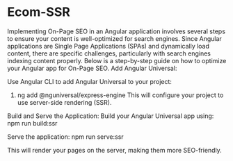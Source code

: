 # Ecom-SSR
Implementing On-Page SEO in an Angular application involves several steps to ensure your content is well-optimized for search engines. Since Angular applications are Single Page Applications (SPAs) and dynamically load content, there are specific challenges, particularly with search engines indexing content properly. Below is a step-by-step guide on how to optimize your Angular app for On-Page SEO.
Add Angular Universal:

Use Angular CLI to add Angular Universal to your project:
1. ng add @nguniversal/express-engine
This will configure your project to use server-side rendering (SSR).

Build and Serve the Application:
Build your Angular Universal app using:
npm run build:ssr

Serve the application:
npm run serve:ssr

This will render your pages on the server, making them more SEO-friendly.
